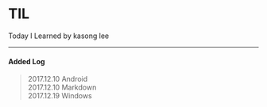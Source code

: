 # TIL
Today I Learned by kasong lee
<hr/>

#### Added Log
> 2017.12.10 Android <br/>
> 2017.12.10 Markdown <br/>
> 2017.12.19 Windows <br />

